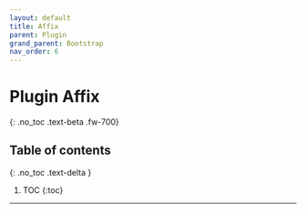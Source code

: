 ```yaml
---
layout: default
title: Affix
parent: Plugin
grand_parent: Bootstrap
nav_order: 6
---
```


# Plugin Affix
{: .no_toc .text-beta .fw-700}

## Table of contents
{: .no_toc .text-delta }

1. TOC
{:toc}

---
